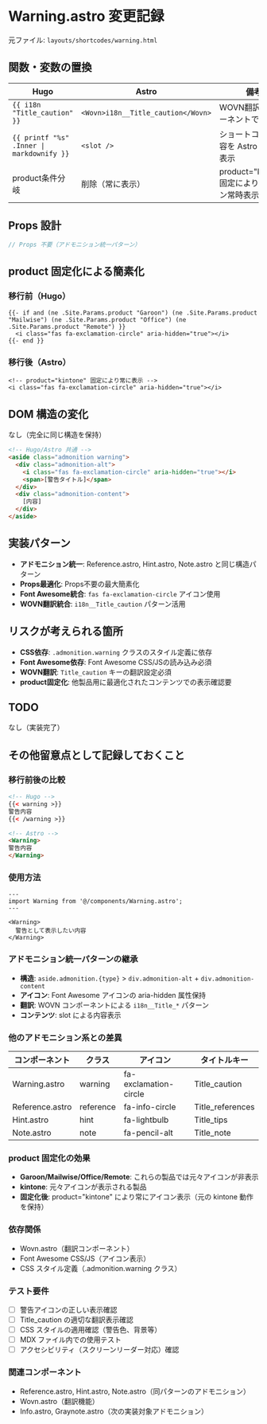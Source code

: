 # Warning.astro 変更記録

元ファイル: `layouts/shortcodes/warning.html`

## 関数・変数の置換

| Hugo | Astro | 備考 |
|------|-------|------|
| `{{ i18n "Title_caution" }}` | `<Wovn>i18n__Title_caution</Wovn>` | WOVN翻訳コンポーネントで表示 |
| `{{ printf "%s" .Inner \| markdownify }}` | `<slot />` | ショートコード内容を Astro slot で表示 |
| product条件分岐 | 削除（常に表示） | product="kintone" 固定によりアイコン常時表示 |

## Props 設計

```typescript
// Props 不要（アドモニション統一パターン）
```

## product 固定化による簡素化

### 移行前（Hugo）
```hugo
{{- if and (ne .Site.Params.product "Garoon") (ne .Site.Params.product "Mailwise") (ne .Site.Params.product "Office") (ne .Site.Params.product "Remote") }}
  <i class="fas fa-exclamation-circle" aria-hidden="true"></i>
{{- end }}
```

### 移行後（Astro）
```astro
<!-- product="kintone" 固定により常に表示 -->
<i class="fas fa-exclamation-circle" aria-hidden="true"></i>
```

## DOM 構造の変化

なし（完全に同じ構造を保持）

```html
<!-- Hugo/Astro 共通 -->
<aside class="admonition warning">
  <div class="admonition-alt">
    <i class="fas fa-exclamation-circle" aria-hidden="true"></i>
    <span>[警告タイトル]</span>
  </div>
  <div class="admonition-content">
    [内容]
  </div>
</aside>
```

## 実装パターン

- **アドモニション統一**: Reference.astro, Hint.astro, Note.astro と同じ構造パターン
- **Props最適化**: Props不要の最大簡素化
- **Font Awesome統合**: `fas fa-exclamation-circle` アイコン使用
- **WOVN翻訳統合**: `i18n__Title_caution` パターン活用

## リスクが考えられる箇所

- **CSS依存**: `.admonition.warning` クラスのスタイル定義に依存
- **Font Awesome依存**: Font Awesome CSS/JSの読み込み必須
- **WOVN翻訳**: `Title_caution` キーの翻訳設定必須
- **product固定化**: 他製品用に最適化されたコンテンツでの表示確認要

## TODO

なし（実装完了）

## その他留意点として記録しておくこと

### 移行前後の比較
```html
<!-- Hugo -->
{{< warning >}}
警告内容
{{< /warning >}}

<!-- Astro -->
<Warning>
警告内容
</Warning>
```

### 使用方法
```astro
---
import Warning from '@/components/Warning.astro';
---

<Warning>
  警告として表示したい内容
</Warning>
```

### アドモニション統一パターンの継承
- **構造**: `aside.admonition.{type}` > `div.admonition-alt` + `div.admonition-content`
- **アイコン**: Font Awesome アイコンの aria-hidden 属性保持
- **翻訳**: WOVN コンポーネントによる `i18n__Title_*` パターン
- **コンテンツ**: slot による内容表示

### 他のアドモニション系との差異
| コンポーネント | クラス | アイコン | タイトルキー |
|---------------|--------|----------|-------------|
| Warning.astro | warning | fa-exclamation-circle | Title_caution |
| Reference.astro | reference | fa-info-circle | Title_references |
| Hint.astro | hint | fa-lightbulb | Title_tips |
| Note.astro | note | fa-pencil-alt | Title_note |

### product 固定化の効果
- **Garoon/Mailwise/Office/Remote**: これらの製品では元々アイコンが非表示
- **kintone**: 元々アイコンが表示される製品
- **固定化後**: product="kintone" により常にアイコン表示（元の kintone 動作を保持）

### 依存関係
- Wovn.astro（翻訳コンポーネント）
- Font Awesome CSS/JS（アイコン表示）
- CSS スタイル定義（.admonition.warning クラス）

### テスト要件
- [ ] 警告アイコンの正しい表示確認
- [ ] Title_caution の適切な翻訳表示確認
- [ ] CSS スタイルの適用確認（警告色、背景等）
- [ ] MDX ファイル内での使用テスト
- [ ] アクセシビリティ（スクリーンリーダー対応）確認

### 関連コンポーネント
- Reference.astro, Hint.astro, Note.astro（同パターンのアドモニション）
- Wovn.astro（翻訳機能）
- Info.astro, Graynote.astro（次の実装対象アドモニション）